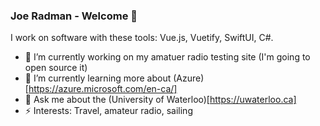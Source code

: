 ### Joe Radman - Welcome 👋

I work on software with these tools: Vue.js, Vuetify, SwiftUI, C#. 

- 🔭 I’m currently working on my amatuer radio testing site (I'm going to open source it)
- 🌱 I’m currently learning more about (Azure)[https://azure.microsoft.com/en-ca/]
- 💬 Ask me about the (University of Waterloo)[https://uwaterloo.ca]
- ⚡ Interests: Travel, amateur radio, sailing 
